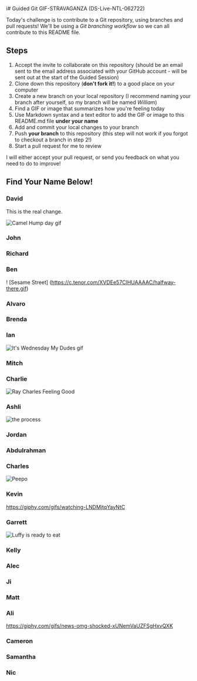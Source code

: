 i# Guided Git GIF-STRAVAGANZA (DS-Live-NTL-062722)

Today's challenge is to contribute to a Git repository, using branches and pull requests! 
We'll be using a *Git branching workflow* so we can all contribute to this README file.

## Steps

1. Accept the invite to collaborate on this repository (should be an email sent to the email 
address associated with your GitHub account - will be sent out at the start of the Guided 
Session)
2. Clone down this repository (**don't fork it!**) to a good place on your computer
3. Create a new branch on your local repository (I recommend naming your branch after 
yourself, so my branch will be named _William_)
4. Find a GIF or image that summarizes how you're feeling today
5. Use Markdown syntax and a text editor to add the GIF or image to this README.md file 
**under your name**
6. Add and commit your local changes to your branch
7. Push **your branch** to this repository (this step will not work if you forgot to checkout 
a branch in step 2!)
8. Start a pull request for me to review

I will either accept your pull request, or send you feedback on what you need to do to 
improve!

## Find Your Name Below!

### David

This is the real change.

![Camel Hump day gif](https://media.giphy.com/media/BVSMbtX5ZRGqwnCQnX/giphy.gif)


### John


### Richard


### Ben
! [Sesame Street] (https://c.tenor.com/XVDEe57ClHUAAAAC/halfway-there.gif)

### Alvaro


### Brenda


### Ian

![It's Wednesday My Dudes gif](https://giphy.com/clips/plusQA-test-partner-1iemyTrXywCBcE8WOi)


### Mitch


### Charlie

![Ray Charles Feeling Good](https://media.giphy.com/media/JpLe7RraexuAqCobnf/giphy.gif)
### Ashli
![the process](https://media.giphy.com/media/cnhpl4IeYgU7MCBdV2/giphy.gif)

### Jordan


### Abdulrahman

### Charles
![Peepo](https://thumbs.gfycat.com/DesertedNeglectedErne-max-1mb.gif)

### Kevin
https://giphy.com/gifs/watching-LNDMjtqYayNtC

### Garrett

![Luffy is ready to eat](https://c.tenor.com/iAZ1tTJbj4YAAAAC/food-luffy.gif)

### Kelly


### Alec


### Ji


### Matt


### Ali
https://giphy.com/gifs/news-omg-shocked-xUNemVaUZFSgHxvQXK

### Cameron


### Samantha


### Nic
